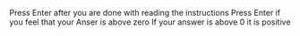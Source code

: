 Press Enter after you are done with reading the instructions
Press Enter if you feel that your Anser is above zero
If your answer is above 0 it is positive

